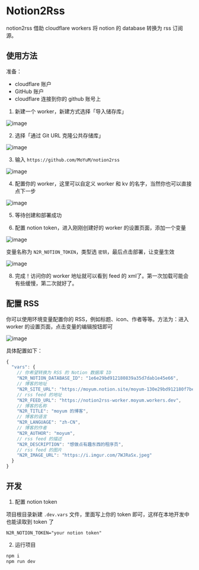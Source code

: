 # Notion2Rss

notion2rss 借助 cloudflare workers 将 notion 的 database 转换为 rss 订阅源。

## 使用方法

准备：
- cloudflare 账户
- GitHub 账户
- cloudflare 连接到你的 github 账号上

1. 新建一个 worker，新建方式选择「导入储存库」

![image](https://github.com/user-attachments/assets/f9c0a82a-9576-47ae-8815-8f1a40bcbfc7)

2. 选择「通过 Git URL 克隆公共存储库」
   
![image](https://github.com/user-attachments/assets/14e2fed8-cdad-497a-8128-3defc7e9c526)

3. 输入 `https://github.com/MoYuM/notion2rss`

![image](https://github.com/user-attachments/assets/d674b15b-c754-4792-8afd-800f49eaaf34)

4. 配置你的 worker，这里可以自定义 worker 和 kv 的名字，当然你也可以直接点下一步

![image](https://github.com/user-attachments/assets/dce4416b-8e79-4722-b7d0-83d3d19f5d4a)

5. 等待创建和部署成功


7. 配置 notion token，进入刚刚创建好的 worker 的设置页面，添加一个变量

![image](https://github.com/user-attachments/assets/963c56ad-66aa-44bc-b9fa-cd3fc5c5d79e)

变量名称为 `N2R_NOTION_TOKEN`，类型选 `密钥`，最后点击部署，让变量生效

![image](https://github.com/user-attachments/assets/5e811938-5927-4457-9b67-6020752d67c8)

8. 完成！访问你的 worker 地址就可以看到 feed 的 xml了。第一次加载可能会有些缓慢，第二次就好了。

## 配置 RSS

你可以使用环境变量配置你的 RSS，例如标题、icon、作者等等。方法为：进入 worker 的设置页面，点击变量的编辑按钮即可

![image](https://github.com/user-attachments/assets/67b34950-3644-4f23-b680-9dc5d5778d66)

具体配置如下：
```js
{
  "vars": {
    // 你希望转换为 RSS 的 Notion 数据库 ID
    "N2R_NOTION_DATABASE_ID": "1e6e29bd912180839a35d7dab1e45e66",
    // 博客的地址
    "N2R_SITE_URL": "https://moyum.notion.site/moyum-130e29bd912180f7bee6c01cc2b09017",
    // rss feed 的地址
    "N2R_FEED_URL": "https://notion2rss-worker.moyum.workers.dev",
    // 博客的名称
    "N2R_TITLE": "moyum 的博客",
    // 博客的语言
    "N2R_LANGUAGE": "zh-CN",
    // 博客的作者
    "N2R_AUTHOR": "moyum",
    // rss feed 的描述
    "N2R_DESCRIPTION": "想做点有趣东西的程序员",
    // rss feed 的图片
    "N2R_IMAGE_URL": "https://i.imgur.com/7WJRaSx.jpeg"
  }
}
```

## 开发

1. 配置 notion token

项目根目录新建 `.dev.vars` 文件，里面写上你的 token 即可，这样在本地开发中也能读取到 token 了

```
N2R_NOTION_TOKEN="your notion token"
```

2. 运行项目
```bash
npm i
npm run dev
```
